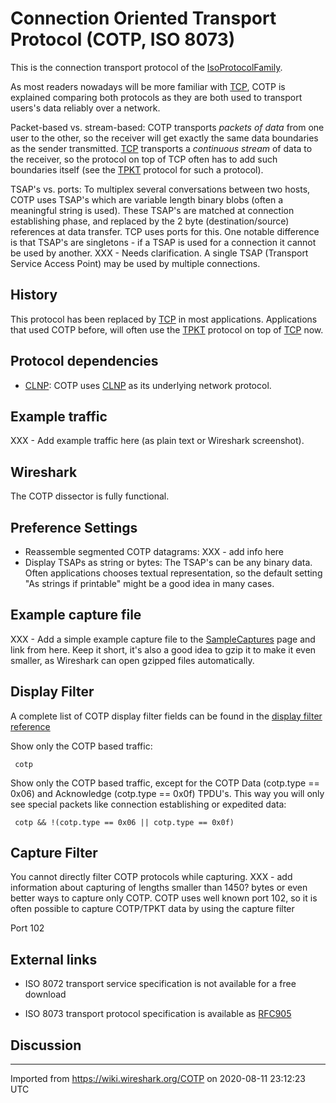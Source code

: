 # Connection Oriented Transport Protocol (COTP, ISO 8073)

This is the connection transport protocol of the [IsoProtocolFamily](/IsoProtocolFamily).

As most readers nowadays will be more familiar with [TCP](/TCP), COTP is explained comparing both protocols as they are both used to transport users's data reliably over a network.

Packet-based vs. stream-based: COTP transports *packets of data* from one user to the other, so the receiver will get exactly the same data boundaries as the sender transmitted. [TCP](/TCP) transports a *continuous stream* of data to the receiver, so the protocol on top of TCP often has to add such boundaries itself (see the [TPKT](/TPKT) protocol for such a protocol).

TSAP's vs. ports: To multiplex several conversations between two hosts, COTP uses TSAP's which are variable length binary blobs (often a meaningful string is used). These TSAP's are matched at connection establishing phase, and replaced by the 2 byte (destination/source) references at data transfer. TCP uses ports for this. One notable difference is that TSAP's are singletons - if a TSAP is used for a connection it cannot be used by another. XXX - Needs clarification. A single TSAP (Transport Service Access Point) may be used by multiple connections.

## History

This protocol has been replaced by [TCP](/TCP) in most applications. Applications that used COTP before, will often use the [TPKT](/TPKT) protocol on top of [TCP](/TCP) now.

## Protocol dependencies

  - [CLNP](/CLNP): COTP uses [CLNP](/CLNP) as its underlying network protocol.

## Example traffic

XXX - Add example traffic here (as plain text or Wireshark screenshot).

## Wireshark

The COTP dissector is fully functional.

## Preference Settings

  - Reassemble segmented COTP datagrams: XXX - add info here
  - Display TSAPs as string or bytes: The TSAP's can be any binary data. Often applications chooses textual representation, so the default setting "As strings if printable" might be a good idea in many cases.

## Example capture file

XXX - Add a simple example capture file to the [SampleCaptures](/SampleCaptures) page and link from here. Keep it short, it's also a good idea to gzip it to make it even smaller, as Wireshark can open gzipped files automatically.

## Display Filter

A complete list of COTP display filter fields can be found in the [display filter reference](http://www.wireshark.org/docs/dfref/c/cotp.html)

Show only the COTP based traffic:

``` 
 cotp 
```

Show only the COTP based traffic, except for the COTP Data (cotp.type == 0x06) and Acknowledge (cotp.type == 0x0f) TPDU's. This way you will only see special packets like connection establishing or expedited data:

``` 
 cotp && !(cotp.type == 0x06 || cotp.type == 0x0f) 
```

## Capture Filter

You cannot directly filter COTP protocols while capturing. XXX - add information about capturing of lengths smaller than 1450? bytes or even better ways to capture only COTP. COTP uses well known port 102, so it is often possible to capture COTP/TPKT data by using the capture filter

Port 102

## External links

  - ISO 8072 transport service specification is not available for a free download

  - ISO 8073 transport protocol specification is available as [RFC905](http://www.ietf.org/rfc/rfc0905.txt)

## Discussion

---

Imported from https://wiki.wireshark.org/COTP on 2020-08-11 23:12:23 UTC
